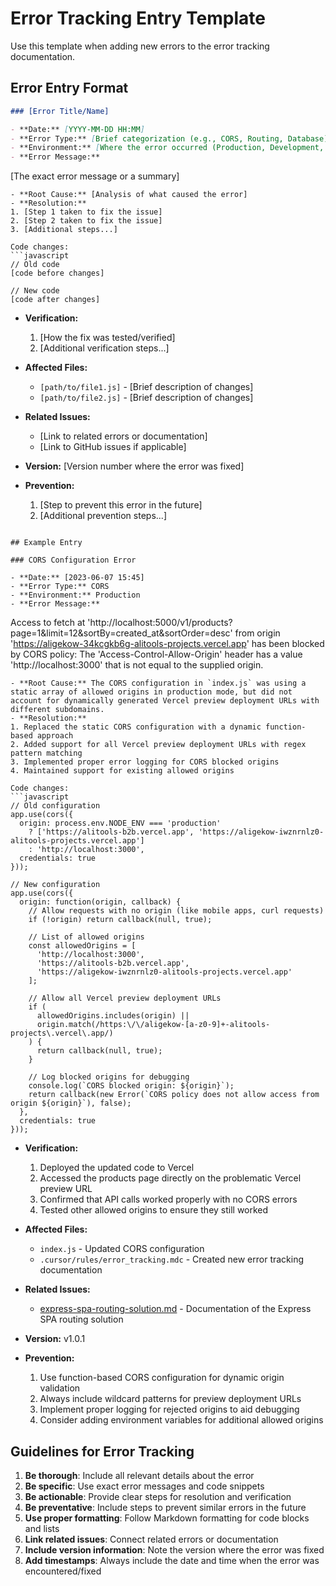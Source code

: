 # Error Tracking Entry Template

Use this template when adding new errors to the error tracking documentation.

## Error Entry Format

```markdown
### [Error Title/Name]

- **Date:** [YYYY-MM-DD HH:MM]
- **Error Type:** [Brief categorization (e.g., CORS, Routing, Database)]
- **Environment:** [Where the error occurred (Production, Development, Testing)]
- **Error Message:** 
  ```
  [The exact error message or a summary]
  ```
- **Root Cause:** [Analysis of what caused the error]
- **Resolution:** 
  1. [Step 1 taken to fix the issue]
  2. [Step 2 taken to fix the issue]
  3. [Additional steps...]
  
  Code changes:
  ```javascript
  // Old code
  [code before changes]
  
  // New code
  [code after changes]
  ```
  
- **Verification:** 
  1. [How the fix was tested/verified]
  2. [Additional verification steps...]
  
- **Affected Files:** 
  - `[path/to/file1.js]` - [Brief description of changes]
  - `[path/to/file2.js]` - [Brief description of changes]
  
- **Related Issues:** 
  - [Link to related errors or documentation]
  - [Link to GitHub issues if applicable]
  
- **Version:** [Version number where the error was fixed]

- **Prevention:** 
  1. [Step to prevent this error in the future]
  2. [Additional prevention steps...]
```

## Example Entry

### CORS Configuration Error

- **Date:** [2023-06-07 15:45]
- **Error Type:** CORS
- **Environment:** Production
- **Error Message:** 
  ```
  Access to fetch at 'http://localhost:5000/v1/products?page=1&limit=12&sortBy=created_at&sortOrder=desc' 
  from origin 'https://aligekow-34kcgkb6g-alitools-projects.vercel.app' has been blocked by CORS policy: 
  The 'Access-Control-Allow-Origin' header has a value 'http://localhost:3000' that is not equal to the 
  supplied origin.
  ```
- **Root Cause:** The CORS configuration in `index.js` was using a static array of allowed origins in production mode, but did not account for dynamically generated Vercel preview deployment URLs with different subdomains.
- **Resolution:** 
  1. Replaced the static CORS configuration with a dynamic function-based approach
  2. Added support for all Vercel preview deployment URLs with regex pattern matching
  3. Implemented proper error logging for CORS blocked origins
  4. Maintained support for existing allowed origins
  
  Code changes:
  ```javascript
  // Old configuration
  app.use(cors({
    origin: process.env.NODE_ENV === 'production' 
      ? ['https://alitools-b2b.vercel.app', 'https://aligekow-iwznrnlz0-alitools-projects.vercel.app'] 
      : 'http://localhost:3000',
    credentials: true
  }));
  
  // New configuration
  app.use(cors({
    origin: function(origin, callback) {
      // Allow requests with no origin (like mobile apps, curl requests)
      if (!origin) return callback(null, true);
      
      // List of allowed origins
      const allowedOrigins = [
        'http://localhost:3000', 
        'https://alitools-b2b.vercel.app', 
        'https://aligekow-iwznrnlz0-alitools-projects.vercel.app'
      ];
      
      // Allow all Vercel preview deployment URLs
      if (
        allowedOrigins.includes(origin) || 
        origin.match(/https:\/\/aligekow-[a-z0-9]+-alitools-projects\.vercel\.app/)
      ) {
        return callback(null, true);
      }
      
      // Log blocked origins for debugging
      console.log(`CORS blocked origin: ${origin}`);
      return callback(new Error(`CORS policy does not allow access from origin ${origin}`), false);
    },
    credentials: true
  }));
  ```
- **Verification:** 
  1. Deployed the updated code to Vercel
  2. Accessed the products page directly on the problematic Vercel preview URL
  3. Confirmed that API calls worked properly with no CORS errors
  4. Tested other allowed origins to ensure they still worked
- **Affected Files:** 
  - `index.js` - Updated CORS configuration
  - `.cursor/rules/error_tracking.mdc` - Created new error tracking documentation
- **Related Issues:** 
  - [express-spa-routing-solution.md](mdc:docs/express-spa-routing-solution.md) - Documentation of the Express SPA routing solution
- **Version:** v1.0.1

- **Prevention:** 
  1. Use function-based CORS configuration for dynamic origin validation
  2. Always include wildcard patterns for preview deployment URLs
  3. Implement proper logging for rejected origins to aid debugging
  4. Consider adding environment variables for additional allowed origins

## Guidelines for Error Tracking

1. **Be thorough**: Include all relevant details about the error
2. **Be specific**: Use exact error messages and code snippets
3. **Be actionable**: Provide clear steps for resolution and verification
4. **Be preventative**: Include steps to prevent similar errors in the future
5. **Use proper formatting**: Follow Markdown formatting for code blocks and lists
6. **Link related issues**: Connect related errors or documentation
7. **Include version information**: Note the version where the error was fixed
8. **Add timestamps**: Always include the date and time when the error was encountered/fixed 